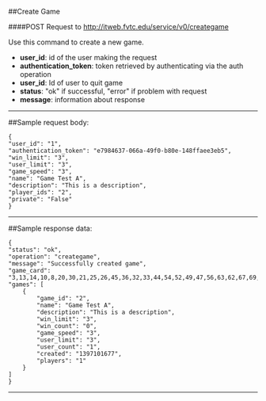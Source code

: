 ##Create Game

####POST Request to http://itweb.fvtc.edu/service/v0/creategame

Use this command to create a new game. 

- **user_id**: id of the user making the request
- **authentication_token**: token retrieved by authenticating via the auth operation
- **user_id**: Id of user to quit game
- **status**: "ok" if successful, "error" if problem with request
- **message**: information about response


* * *

##Sample request body: 

	{
    "user_id": "1",
    "authentication_token": "e7984637-066a-49f0-b80e-148ffaee3eb5",
    "win_limit": "3",
    "user_limit": "3",
    "game_speed": "3",
    "name": "Game Test A",
    "description": "This is a description",
    "player_ids": "2",
    "private": "False"
	}
* * *

##Sample response data:

	{
    "status": "ok",
    "operation": "creategame",
    "message": "Successfully created game",
    "game_card": "3,13,14,10,8,20,30,21,25,26,45,36,32,33,44,54,52,49,47,56,63,62,67,69,70",
    "games": [
        {
            "game_id": "2",
            "name": "Game Test A",
            "description": "This is a description",
            "win_limit": "3",
            "win_count": "0",
			"game_speed": "3",
            "user_limit": "3",
            "user_count": "1",
            "created": "1397101677",
            "players": "1"
        }
    ]
	}
* * *